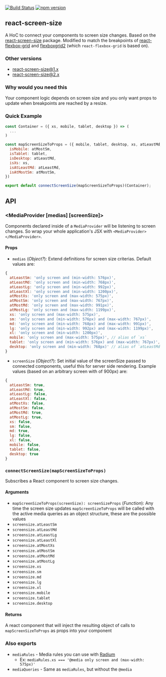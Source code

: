 [![Build Status](https://travis-ci.org/eloytoro/react-screen-size.svg?branch=master)](https://travis-ci.org/eloytoro/react-screen-size)
[![npm version](https://badge.fury.io/js/react-screen-size.svg)](https://badge.fury.io/js/react-screen-size)

## react-screen-size

A HoC to connect your components to screen size changes.  Based on the
[react-screen-size](https://github.com/eloytoro/react-screen-size)
package.  Modified to match the breakpoints of
[react-flexbox-grid](https://roylee0704.github.io/react-flexbox-grid/) and
[flexboxgrid2](https://github.com/evgenyrodionov/flexboxgrid2) (which `react-flexbox-grid` is
based on).

### Other versions

* [react-screen-size@1.x](https://github.com/eloytoro/react-screen-size/tree/v1.x)
* [react-screen-size@2.x](https://github.com/eloytoro/react-screen-size/tree/master)


### Why would you need this

Your component logic depends on screen size and you only want props to update when breakpoints
are reached by a resize.


### Quick Example

```jsx
const Container = ({ xs, mobile, tablet, desktop }) => (
  ...
)

const mapScreenSizeToProps = ({ mobile, tablet, desktop, xs, atLeastMd, atMostSm }) => ({
  isMobile: atMostSm,
  isTablet: tablet,
  isDesktop: atLeastMd,
  isXs: xs,
  isAtLeastMd: atLeastMd,
  isAtMostSm: atMostSm,
})

export default connectScreenSize(mapScreenSizeToProps)(Container);
```

## API

### <MediaProvider [medias] [screenSize]>

Components declared inside of a `MediaProvider` will be listening to screen changes.  So wrap
your whole application's JSX with `<MediaProvider></MediaProvider>`.

#### Props

* `medias` (_Object?_): Extend definitions for screen size criterias. Default values are:

```javascript
{
  atLeastSm: 'only screen and (min-width: 576px)',
  atLeastMd: 'only screen and (min-width: 768px)',
  atLeastLg: 'only screen and (min-width: 992px)',
  atLeastXl: 'only screen and (min-width: 1200px)',
  atMostXs: 'only screen and (max-width: 575px)',
  atMostSm: 'only screen and (max-width: 767px)',
  atMostMd: 'only screen and (max-width: 991px)',
  atMostLg: 'only screen and (max-width: 1199px)',
  xs: 'only screen and (max-width: 575px)',
  sm: 'only screen and (min-width: 576px) and (max-width: 767px)',
  md: 'only screen and (min-width: 768px) and (max-width: 991px)',
  lg: 'only screen and (min-width: 992px) and (max-width: 1199px)',
  xl: 'only screen and (min-width: 1200px)',
  mobile: 'only screen and (max-width: 575px)', // alias of `xs`
  tablet: 'only screen and (min-width: 576px) and (max-width: 767px)', // alias of `sm`
  desktop: 'only screen and (min-width: 768px)' // alias of `atLeastMd`
}
```

* `screenSize` (_Object?_): Set initial value of the screenSize passed to connected components,
  useful this for server side rendering. Example values (based on an arbitrary screen with of 900px)
  are:

```javascript
{
  atLeastSm: true,
  atLeastMd: true,
  atLeastLg: false,
  atLeastXl: false,
  atMostXs: false,
  atMostSm: false,
  atMostMd: true,
  atMostLg: true,
  xs: false,
  sm: false,
  md: true,
  lg: false,
  xl: false,
  mobile: false,
  tablet: false,
  desktop: true
}
```

### `connectScreenSize(mapScreenSizeToProps)`

Subscribes a React component to screen size changes.

#### Arguments

* `mapScreenSizeToProps(screenSize): screenSizeProps` (_Function_): Any time the screen size updates
`mapScreenSizeToProps` will be called with the active media queries as an object structure, these
are the possible values
* `screensize.atLeastSm`
* `screensize.atLeastMd`
* `screensize.atLeastLg`
* `screensize.atLeastXl`
* `screensize.atMostXs`
* `screensize.atMostSm`
* `screensize.atMostMd`
* `screensize.atMostLg`
* `screensize.xs`
* `screensize.sm`
* `screensize.md`
* `screensize.lg`
* `screensize.xl`
* `screensize.mobile`
* `screensize.tablet`
* `screensize.desktop`

#### Returns

A react component that will inject the resulting object of calls to `mapScreenSizeToProps` as props
into your component

### Also exports

* `mediaRules` - Media rules you can use with [Radium](https://github.com/FormidableLabs/radium)
  * Ex: `mediaRules.xs === '@media only screen and (max-width: 575px)'`
* `mediaQueries` - Same as `mediaRules`, but without the `@media`
